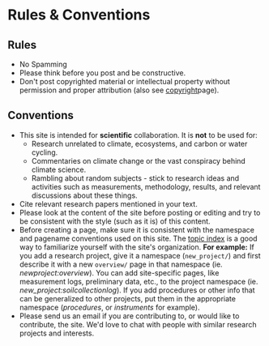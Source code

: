 # Rules & Conventions 

## Rules

- No Spamming
- Please think before you post and be constructive.
- Don't post copyrighted material or intellectual property without permission and proper attribution (also see [copyright](copyright.md)page).

## Conventions

- This site is intended for **scientific** collaboration. It is **not** to be used for:
  - Research unrelated to climate, ecosystems, and carbon or water cycling.
  - Commentaries on climate change or the vast conspiracy behind climate science.
  - Rambling about random subjects - stick to research ideas and activities such as measurements, methodology, results, and relevant discussions about these things.
- Cite relevant research papers mentioned in your text.
- Please look at the content of the site before posting or editing and try to be consistent with the style (such as it is) of this content.
- Before creating a page, make sure it is consistent with the namespace and pagename conventions used on this site. The [topic index](../topicindex.md) is a good way to familiarize yourself with the site's organization. **For example:** If you add a research project, give it a namespace (`new_project/`) and first describe it with a new `overview/` page in that namespace (ie. *newproject:overview*). You can add site-specific pages, like measurement logs, preliminary data, etc., to the  project namespace (ie. *new_project:soilcollectionlog*). If you add procedures or other info that can be generalized to other projects, put them in the appropriate namespace (*procedures*, or *instruments* for example).
- Please send us an email if you are contributing to, or would like to contribute, the site. We'd love to chat with people with similar research projects and interests.
